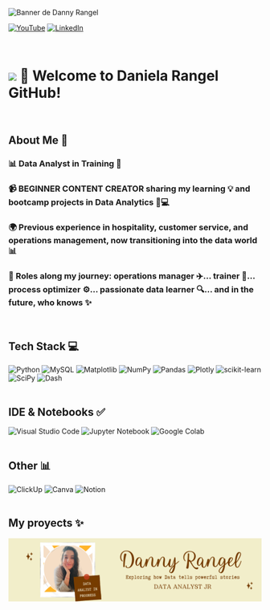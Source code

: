 ![Banner de Danny Rangel](Banner_Youtube_Danny_English.png)

[![YouTube](https://img.shields.io/badge/YouTube-%23FF0000.svg?style=for-the-badge&logo=YouTube&logoColor=white)](https://www.youtube.com/@rangeldcc_DA)
[![LinkedIn](https://img.shields.io/badge/linkedin-%230077B5.svg?style=for-the-badge&logo=linkedin&logoColor=white)](https://www.linkedin.com/in/daniela-rangel-da)

<br>

# <img src="https://media.giphy.com/media/lGhBlBMIN2XsEteTN3/giphy.gif" width="100"/> 👋 Welcome to Daniela Rangel GitHub!

<br>

## About Me 🙌
<!--Intro start-->

### 📊 Data Analyst in Training 🚀

### 📹 BEGINNER CONTENT CREATOR sharing my learning 💡 and bootcamp projects in Data Analytics 🐍💻 

### 🌍 Previous experience in hospitality, customer service, and operations management, now transitioning into the data world 📊

### 📝 Roles along my journey: operations manager ✈️... trainer 🎯... process optimizer ⚙️... passionate data learner 🔍... and in the future, who knows ✨
<!--Intro end-->

<br>

## Tech Stack 💻
![Python](https://img.shields.io/badge/python-3670A0?style=for-the-badge&logo=python&logoColor=ffdd54)
![MySQL](https://img.shields.io/badge/mysql-%2300f.svg?style=for-the-badge&logo=mysql&logoColor=white)
![Matplotlib](https://img.shields.io/badge/Matplotlib-%23ffffff.svg?style=for-the-badge&logo=Matplotlib&logoColor=black)
![NumPy](https://img.shields.io/badge/numpy-%23013243.svg?style=for-the-badge&logo=numpy&logoColor=white)
![Pandas](https://img.shields.io/badge/pandas-%23150458.svg?style=for-the-badge&logo=pandas&logoColor=white)
![Plotly](https://img.shields.io/badge/Plotly-%233F4F75.svg?style=for-the-badge&logo=plotly&logoColor=white)
![scikit-learn](https://img.shields.io/badge/scikit--learn-%23F7931E.svg?style=for-the-badge&logo=scikit-learn&logoColor=white)
![SciPy](https://img.shields.io/badge/SciPy-%230C55A5.svg?style=for-the-badge&logo=scipy&logoColor=%white)
![Dash](https://img.shields.io/badge/dash-008DE4?style=for-the-badge&logo=dash&logoColor=white)
<br/>
<br/>
## IDE & Notebooks ✅
![Visual Studio Code](https://img.shields.io/badge/Visual%20Studio%20Code-0078d7.svg?style=for-the-badge&logo=visual-studio-code&logoColor=white)
![Jupyter Notebook](https://img.shields.io/badge/jupyter-%23FA0F00.svg?style=for-the-badge&logo=jupyter&logoColor=white)
![Google Colab](https://img.shields.io/badge/Google%20Colab-%23F9A825.svg?style=for-the-badge&logo=googlecolab&logoColor=white)
<br/>
<br/>
## Other 📊
![ClickUp](https://img.shields.io/badge/clickup-7B68EE.svg?style=for-the-badge&logo=clickup&logoColor=white)
![Canva](https://img.shields.io/badge/Canva-%2300C4CC.svg?style=for-the-badge&logo=Canva&logoColor=white)
![Notion](https://img.shields.io/badge/Notion-%23000000.svg?style=for-the-badge&logo=notion&logoColor=white)
<br/>
<br/>

## My proyects ✨

![Banner de Danny Rangel](Banner_Danny_Rangel.png)




